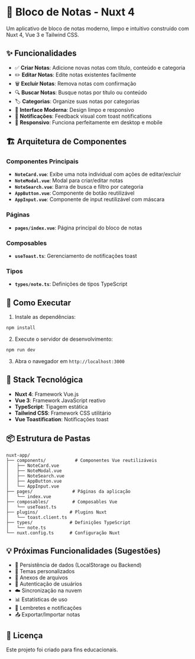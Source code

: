 # 📝 Bloco de Notas - Nuxt 4

Um aplicativo de bloco de notas moderno, limpo e intuitivo construído com Nuxt 4, Vue 3 e Tailwind CSS.

## ✨ Funcionalidades

- ✅ **Criar Notas**: Adicione novas notas com título, conteúdo e categoria
- ✏️ **Editar Notas**: Edite notas existentes facilmente
- 🗑️ **Excluir Notas**: Remova notas com confirmação
- 🔍 **Buscar Notas**: Busque notas por título ou conteúdo
- 🏷️ **Categorias**: Organize suas notas por categorias
- 🎨 **Interface Moderna**: Design limpo e responsivo
- 🔔 **Notificações**: Feedback visual com toast notifications
- 📱 **Responsivo**: Funciona perfeitamente em desktop e mobile

## 🏗️ Arquitetura de Componentes

### Componentes Principais

- **`NoteCard.vue`**: Exibe uma nota individual com ações de editar/excluir
- **`NoteModal.vue`**: Modal para criar/editar notas
- **`NoteSearch.vue`**: Barra de busca e filtro por categoria
- **`AppButton.vue`**: Componente de botão reutilizável
- **`AppInput.vue`**: Componente de input reutilizável com máscara

### Páginas

- **`pages/index.vue`**: Página principal do bloco de notas

### Composables

- **`useToast.ts`**: Gerenciamento de notificações toast

### Tipos

- **`types/note.ts`**: Definições de tipos TypeScript

## 🚀 Como Executar

1. Instale as dependências:
```bash
npm install
```

2. Execute o servidor de desenvolvimento:
```bash
npm run dev
```

3. Abra o navegador em `http://localhost:3000`

## 🎨 Stack Tecnológica

- **Nuxt 4**: Framework Vue.js
- **Vue 3**: Framework JavaScript reativo
- **TypeScript**: Tipagem estática
- **Tailwind CSS**: Framework CSS utilitário
- **Vue Toastification**: Notificações toast

## 📦 Estrutura de Pastas

```
nuxt-app/
├── components/           # Componentes Vue reutilizáveis
│   ├── NoteCard.vue
│   ├── NoteModal.vue
│   ├── NoteSearch.vue
│   ├── AppButton.vue
│   └── AppInput.vue
├── pages/               # Páginas da aplicação
│   └── index.vue
├── composables/         # Composables Vue
│   └── useToast.ts
├── plugins/            # Plugins Nuxt
│   └── toast.client.ts
├── types/              # Definições TypeScript
│   └── note.ts
└── nuxt.config.ts      # Configuração Nuxt
```

## 💡 Próximas Funcionalidades (Sugestões)

- 💾 Persistência de dados (LocalStorage ou Backend)
- 🎨 Temas personalizados
- 📎 Anexos de arquivos
- 🔐 Autenticação de usuários
- ☁️ Sincronização na nuvem
- 📊 Estatísticas de uso
- 🔔 Lembretes e notificações
- 📤 Exportar/Importar notas

## 📄 Licença

Este projeto foi criado para fins educacionais.
